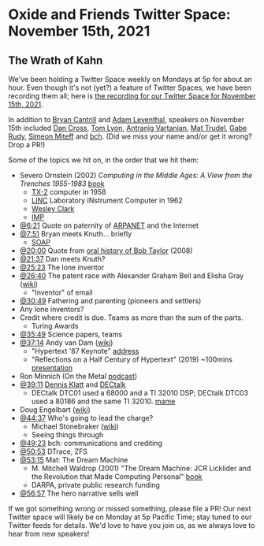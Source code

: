 # Oxide and Friends Twitter Space: November 15th, 2021

## The Wrath of Kahn

We've been holding a Twitter Space weekly on Mondays at 5p for about an hour.
Even though it's not (yet?) a feature of Twitter Spaces, we have been
recording them all; here is
[the recording for our Twitter Space for November 15th, 2021](https://youtu.be/oft5i5RzIC8).

In addition to
[Bryan Cantrill](https://twitter.com/bcantrill) and
[Adam Leventhal](https://twitter.com/ahl),
speakers on November 15th included
[Dan Cross](https://twitter.com/dancrossnyc),
[Tom Lyon](https://twitter.com/aka_pugs),
[Antranig Vartanian](https://twitter.com/antranigv),
[Mat Trudel](https://twitter.com/mattrudel),
[Gabe Rudy](https://twitter.com/gabeinformatics),
[Simeon Miteff](https://twitter.com/simeonmiteff) and
[bch](https://twitter.com/bcharder).
(Did we miss your name and/or get it wrong? Drop a PR!)

Some of the topics we hit on, in the order that we hit them:

- Severo Ornstein (2002)
  _Computing in the Middle Ages: A View from the Trenches 1955-1983_
  [book](https://www.google.com/books/edition/Computing_in_the_Middle_Ages/4THavgEACAAJ)
  - [TX-2](https://en.wikipedia.org/wiki/TX-2) computer in 1958
  - [LINC](https://en.wikipedia.org/wiki/LINC)
    Laboratory INstrument Computer in 1962
  - [Wesley Clark](https://en.wikipedia.org/wiki/Wesley_A._Clark)
  - [IMP](https://en.wikipedia.org/wiki/Interface_Message_Processor)
- [@6:21](https://youtu.be/oft5i5RzIC8?t=381)
  Quote on paternity of [ARPANET](https://en.wikipedia.org/wiki/ARPANET)
  and the Internet
- [@7:51](https://youtu.be/oft5i5RzIC8?t=471)
  Bryan meets Knuth... briefly
  - [SOAP](https://en.wikipedia.org/wiki/Symbolic_Optimal_Assembly_Program)
- [@20:00](https://youtu.be/oft5i5RzIC8?t=1200)
  Quote from [oral history of Bob Taylor](http://archive.computerhistory.org/resources/text/Oral_History/Taylor_Robert/102702015.05.01.acc.pdf) (2008)
- [@21:37](https://youtu.be/oft5i5RzIC8?t=1297)
  Dan meets Knuth?
- [@25:23](https://youtu.be/oft5i5RzIC8?t=1523)
  The lone inventor
- [@26:40](https://youtu.be/oft5i5RzIC8?t=1600)
  The patent race with Alexander Graham Bell and Elisha Gray
  ([wiki](https://en.wikipedia.org/wiki/Elisha_Gray_and_Alexander_Bell_telephone_controversy))
  - "Inventor" of email
- [@30:49](https://youtu.be/oft5i5RzIC8?t=1849)
  Fathering and parenting (pioneers and settlers)
- Any lone inventors?
- Credit where credit is due. Teams as more than the sum of the parts.
  - Turing Awards
- [@35:49](https://youtu.be/oft5i5RzIC8?t=2149)
  Science papers, teams
- [@37:14](https://youtu.be/oft5i5RzIC8?t=2234)
  Andy van Dam ([wiki](https://en.wikipedia.org/wiki/Andries_van_Dam))
  - "Hypertext '87 Keynote"
    [address](https://cs.brown.edu/memex/HT_87_Keynote_Address.html)
  - "Reflections on a Half Century of Hypertext" (2019) ~100mins
    [presentation](https://youtu.be/g0yx-F1FGnc)
- Ron Minnich (On the Metal [podcast](https://oxide.computer/podcasts/ron-minnich))
- [@39:11](https://youtu.be/oft5i5RzIC8?t=2351)
  [Dennis Klatt](https://en.wikipedia.org/wiki/Dennis_H._Klatt) and
  [DECtalk](https://en.wikipedia.org/wiki/DECtalk)
  - DECtalk DTC01 used a 68000 and a TI 32010 DSP; DECtalk DTC03 used a 80186 and the same TI 32010. [mame](https://github.com/mamedev/mame/blob/master/src/mame/drivers/dectalk.cpp#L159)
- Doug Engelbart ([wiki](https://en.wikipedia.org/wiki/Douglas_Engelbart))
- [@44:37](https://youtu.be/oft5i5RzIC8?t=2677)
  Who's going to lead the charge?
  - Michael Stonebraker ([wiki](https://en.wikipedia.org/wiki/Michael_Stonebraker))
  - Seeing things through
- [@49:23](https://youtu.be/oft5i5RzIC8?t=2963)
  bch: communications and crediting
- [@50:53](https://youtu.be/oft5i5RzIC8?t=3053)
  DTrace, ZFS
- [@53:15](https://youtu.be/oft5i5RzIC8?t=3195)
  Mat: The Dream Machine
  - M. Mitchell Waldrop (2001) "The Dream Machine: JCR Licklider
    and the Revolution that Made Computing Personal"
    [book](https://www.google.com/books/edition/The_Dream_Machine/Qoc_AQAAIAAJ)
  - DARPA, private public research funding
- [@56:57](https://youtu.be/oft5i5RzIC8?t=3417)
  The hero narrative sells well

If we got something wrong or missed something, please file a PR!
Our next Twitter space will likely be on Monday at 5p Pacific Time; stay tuned
to our Twitter feeds for details.  We'd love to have you join us, as we
always love to hear from new speakers!

